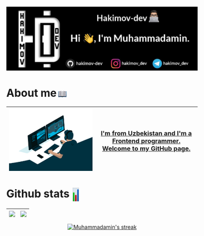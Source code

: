 <!-- Header -->
<p align="center">
   <a href="https://github.com/hakimov-dev"><img src="https://github.com/hakimov-dev/hakimov-dev/blob/main/img/hakimo-dav.jpeg"></a>
</p>

<!-- About me -->
  <h1>About me<a width="6%" href="https://github.com/hakimov-dev"><img width="6%" align="center" src="https://github.com/hakimov-dev/hakimov-dev/blob/main/img/book.png" /></a> </h1>

| <a width="60%" href="https://github.com/hakimov-dev"><img width="100%" align="center" src="https://github.com/hakimov-dev/hakimov-dev/blob/main/img/code.gif" /> </a> | <a href="https://github.com/hakimov-dev"> <h3>I'm from Uzbekistan and I'm a Frontend programmer. Welcome to my GitHub page.</h3></a> |
| ------------- | ------------- |

<!-- My github Stats -->
  <h1>Github stats <a  href="https://github.com/hakimov-dev"><img width="4%" height="36px" align="center" src="https://github.com/hakimov-dev/hakimov-dev/blob/main/img/bar-chart.png" /></a> </h1>

| <a href="https://github.com/hakimov-dev"><img align="center" src="https://github-readme-stats.vercel.app/api?username=hakimov-dev&show_icons=true&include_all_commits=true&theme=react&hide_border=true"/></a> | <a href="https://github.com/hakimov-dev"><img align="center" src="https://github-readme-stats.vercel.app/api/top-langs/?username=hakimov-dev&layout=compact&theme=react&hide_border=true" /></a> |
| ------------- | ------------- |

<p align="center">
    <a href="https://github.com/hakimov-dev">
        <img alt="Muhammadamin's streak" src="https://github-readme-streak-stats.herokuapp.com/?user=hakimov-dev&theme=react&hide_border=true"/>
    </a>
</p>
